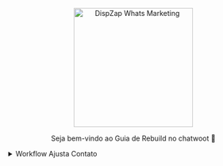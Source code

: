   <p align="center">
  <img src="https://app.dispzap.com/brand-assets/logo.svg" alt="DispZap Whats Marketing" width="240" />
  <p align="center">Seja bem-vindo ao Guia de Rebuild no chatwoot 🚀</p>
  </p>

  <details>
    <summary>Workflow Ajusta Contato</summary>
  </details>
